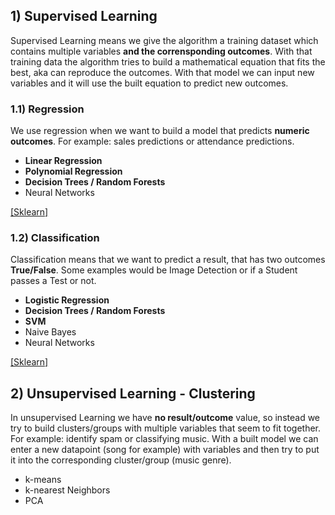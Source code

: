 ## 1) Supervised Learning
Supervised Learning means we give the algorithm a training dataset which contains multiple variables __and the corrensponding outcomes__. With that training data the algorithm tries to build a mathematical equation that fits the best, aka can reproduce the outcomes. With that model we can input new variables and it will use the built equation to predict new outcomes.

### 1.1) Regression
We use regression when we want to build a model that predicts __numeric outcomes__. For example: sales predictions or attendance predictions.  

* __Linear Regression__
* __Polynomial Regression__
* __Decision Trees / Random Forests__
* Neural Networks

[[Sklearn]](https://github.com/sebastian-sl/Basics/blob/main/01%20DATA%20SCIENCE/ML/SKLEARN/1.1%20Supervised%20-%20Regression.ipynb)

### 1.2) Classification
Classification means that we want to predict a result, that has two outcomes __True/False__. Some examples would be Image Detection or if a Student passes a Test or not.

* __Logistic Regression__
* __Decision Trees / Random Forests__
* __SVM__
* Naive Bayes
* Neural Networks

[[Sklearn]](https://github.com/sebastian-sl/Basics/blob/main/01%20DATA%20SCIENCE/ML/SKLEARN/1.2%20Supervised%20-%20Classification.ipynb)

## 2) Unsupervised Learning - Clustering
In unsupervised Learning we have __no result/outcome__ value, so instead we try to build clusters/groups with multiple variables that seem to fit together.  For example: identify spam or classifying music. With a built model we can enter a new datapoint (song for example) with variables and then try to put it into the corresponding cluster/group (music genre).

* k-means
* k-nearest Neighbors
* PCA
